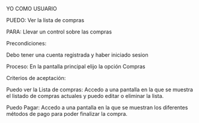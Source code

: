 YO COMO USUARIO

PUEDO: Ver la lista de compras

PARA: Llevar un control sobre las compras

Precondiciones:

Debo tener una cuenta registrada y haber iniciado sesion

Proceso: En la pantalla principal elijo la opción Compras

Criterios de aceptación:

Puedo ver la Lista de compras: Accedo a una pantalla en la que se muestra el listado de compras actuales y puedo editar o eliminar la lista.

Puedo Pagar: Accedo a una pantalla en la que se muestran los diferentes métodos de pago para poder finalizar la compra.
